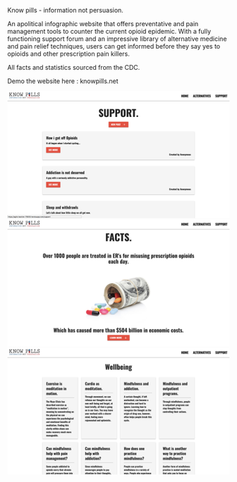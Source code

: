 Know pills - information not persuasion.

An apolitical infographic website that offers preventative and pain management tools to counter the current opioid epidemic.
With a fully functioning support forum and an impressive library of alternative medicine and pain relief techniques, users can get informed before they say yes to opioids and other prescription pain killers.

All facts and statistics sourced from the CDC.

Demo the website here : knowpills.net

![Alt text](kprm1.png)
![Alt text](kprm2.png)
![Alt text](kprm3.png)